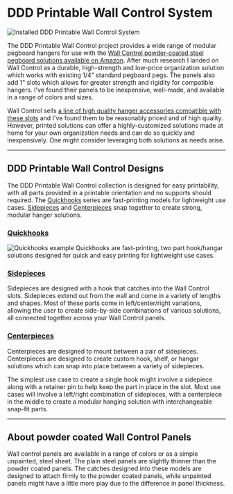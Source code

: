 # DDD Printable Wall Control System

![Installed DDD Printable Wall Control System](https://github.com/aderusha/DDD-Printable-Wall-Control-System/blob/main/images/installed.jpg?raw=true)

The DDD Printable Wall Control project provides a wide range of modular pegboard hangers for use with the [Wall Control powder-coated steel pegboard solutions available on Amazon](https://amzn.to/35emTsm).  After much research I landed on Wall Control as a durable, high-strength and low-price organization solution which works with existing 1/4" standard pegboard pegs.  The panels also add 1" slots which allows for greater strength and rigidity for compatible hangers.  I've found their panels to be inexpensive, well-made, and available in a range of colors and sizes.

Wall Control sells [a line of high quality hanger accessories compatible with these slots](https://amzn.to/35fkhuu) and I've found them to be reasonably priced and of high quality.  However, printed solutions can offer a highly-customized solutions made at home for your own organization needs and can do so quickly and inexpensively.  One might consider leveraging both solutions as needs arise.

---

## DDD Printable Wall Control Designs

The DDD Printable Wall Control collection is designed for easy printability, with all parts provided in a printable orientation and no supports should required.  The [Quickhooks](Quickhooks) series are fast-printing models for lightweight use cases.  [Sidepieces](Sidepieces/) and [Centerpieces](Centerpieces/) snap together to create strong, modular hanger solutions.

### [Quickhooks](Quickhooks)

![Quickhooks example](https://github.com/aderusha/DDD-Printable-Wall-Control-System/blob/main/images/Quickhooks_example.png?raw=true&s=100)
Quickhooks are fast-printing, two part hook/hangar solutions designed for quick and easy printing for lightweight use cases.

### [Sidepieces](Sidepieces/)

Sidepieces are designed with a hook that catches into the Wall Control slots.  Sidepieces extend out from the wall and come in a variety of lengths and shapes.  Most of these parts come in left/center/right variations, allowing the user to create side-by-side combinations of various solutions, all connected together across your Wall Control panels.

### [Centerpieces](Centerpieces/)

Centerpieces are designed to mount between a pair of sidepieces.  Centerpieces are designed to create custom hook, shelf, or hangar solutions which can snap into place between a variety of sidepieces.

The simplest use case to create a single hook might involve a sidepiece along with a retainer pin to help keep the part in place in the slot.  Most use cases will involve a left/right combination of sidepieces, with a centerpiece in the middle to create a modular hanging solution with interchangeable snap-fit parts.

---

## About powder coated Wall Control Panels

Wall control panels are available in a range of colors or as a simple unpainted, steel sheet.  The plain steel panels are slightly thinner than the powder coated panels.  The catches designed into these models are designed to attach firmly to the powder coated panels, while unpainted panels might have a little more play due to the difference in panel thickness.
